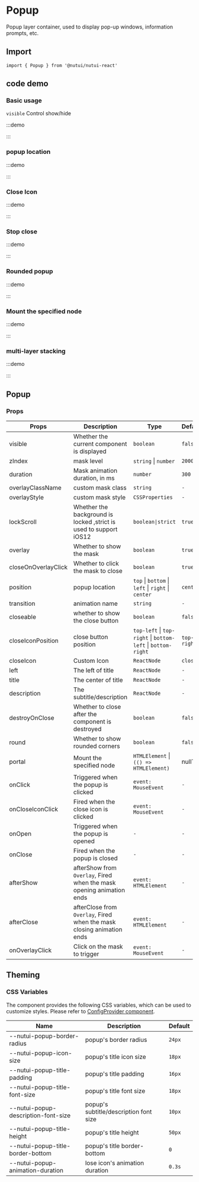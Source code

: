 # Popup

Popup layer container, used to display pop-up windows, information prompts, etc.

## Import

```tsx
import { Popup } from '@nutui/nutui-react'
```

## code demo

### Basic usage

`visible` Control show/hide

:::demo

<CodeBlock src='h5/demo1.tsx'></CodeBlock>

:::

### popup location

:::demo

<CodeBlock src='h5/demo2.tsx'></CodeBlock>

:::

### Close Icon

:::demo

<CodeBlock src='h5/demo3.tsx'></CodeBlock>

:::

### Stop close

:::demo

<CodeBlock src='h5/demo4.tsx'></CodeBlock>

:::

### Rounded popup

:::demo

<CodeBlock src='h5/demo5.tsx'></CodeBlock>

:::

### Mount the specified node

:::demo

<CodeBlock src='h5/demo6.tsx'></CodeBlock>

:::

### multi-layer stacking

:::demo

<CodeBlock src='h5/demo7.tsx'></CodeBlock>

:::

## Popup

### Props

| Props | Description | Type | Default |
| --- | --- | --- | --- |
| visible | Whether the current component is displayed | `boolean` | `false` |
| zIndex | mask level | `string` \| `number` | `2000` |
| duration | Mask animation duration, in ms | `number` | `300` |
| overlayClassName | custom mask class | `string` | `-` |
| overlayStyle | custom mask style | `CSSProperties` | `-` |
| lockScroll | Whether the background is locked ,strict is used to support iOS12 | `boolean\|strict` | `true` |
| overlay | Whether to show the mask | `boolean` | `true` |
| closeOnOverlayClick | Whether to click the mask to close | `boolean` | `true` |
| position | popup location | `top` \| `bottom` \| `left` \| `right` \| `center` | `center` |
| transition | animation name | `string` | `-` |
| closeable | whether to show the close button | `boolean` | `false` |
| closeIconPosition | close button position | `top-left` \| `top-right` \| `bottom-left` \| `bottom-right` | `top-right` |
| closeIcon | Custom Icon | `ReactNode` | `close` |
| left | The left of title | `ReactNode` | `-` |
| title | The center of title | `ReactNode` | `-` |
| description | The subtitle/description | `ReactNode` | `-` |
| destroyOnClose | Whether to close after the component is destroyed | `boolean` | `false` |
| round | Whether to show rounded corners | `boolean` | `false` |
| portal | Mount the specified node | `HTMLElement` \| `(() => HTMLElement)` | null` | `null` |
| onClick | Triggered when the popup is clicked | `event: MouseEvent` | `-` |
| onCloseIconClick | Fired when the close icon is clicked | `event: MouseEvent` | `-` |
| onOpen | Triggered when the popup is opened | `-` | `-` |
| onClose | Fired when the popup is closed | `-` | `-` |
| afterShow | afterShow from `Overlay`, Fired when the mask opening animation ends | `event: HTMLElement` | `-` |
| afterClose | afterClose from `Overlay`, Fired when the mask closing animation ends | `event: HTMLElement` | `-` |
| onOverlayClick | Click on the mask to trigger | `event: MouseEvent` | `-` |

## Theming

### CSS Variables

The component provides the following CSS variables, which can be used to customize styles. Please refer to [ConfigProvider component](#/en-US/component/configprovider).

| Name | Description | Default |
| --- | --- | --- |
| \--nutui-popup-border-radius | popup's border radius | `24px` |
| \--nutui-popup-icon-size | popup's title icon size | `18px` |
| \--nutui-popup-title-padding | popup's title padding | `16px` |
| \--nutui-popup-title-font-size | popup's title font size | `18px` |
| \--nutui-popup-description-font-size | popup's subtitle/description font size | `10px` |
| \--nutui-popup-title-height | popup's title height | `50px` |
| \--nutui-popup-title-border-bottom | popup's title border-bottom | `0` |
| \--nutui-popup-animation-duration | lose icon's animation duration | `0.3s` |
